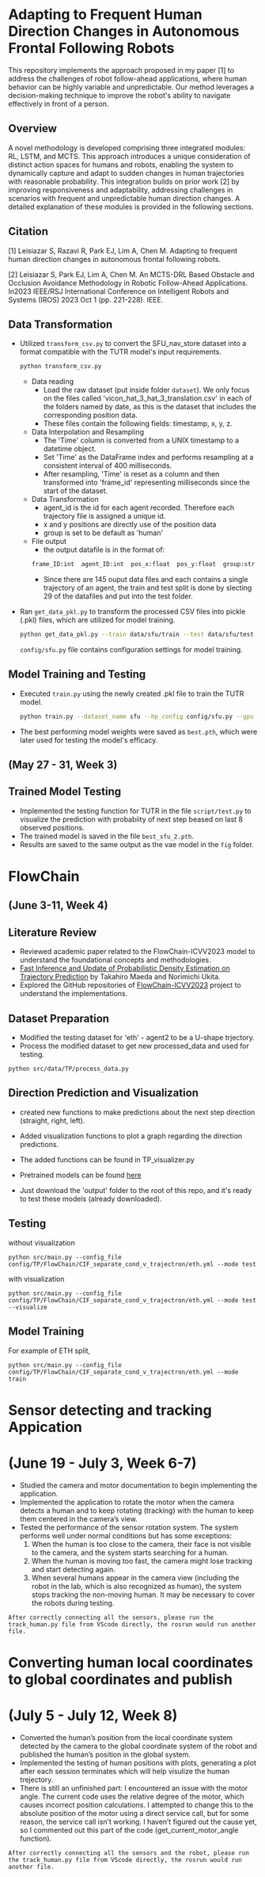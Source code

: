 # Adapting to Frequent Human Direction Changes in Autonomous Frontal Following Robots

This repository implements the approach proposed in my paper [1] to address the challenges of robot follow-ahead applications, where human behavior can be highly variable and unpredictable. Our method leverages a decision-making technique to improve the robot's ability to navigate effectively in front of a person.

## Overview
A novel methodology is developed comprising three integrated modules: RL, LSTM, and MCTS. This approach introduces a unique consideration of distinct action spaces for humans and robots, enabling the system to dynamically capture and adapt to sudden changes in human trajectories with reasonable probability. This integration builds on prior work [2] by improving responsiveness and adaptability, addressing challenges in scenarios with frequent and unpredictable human direction changes. A detailed explanation of these modules is provided in the following sections.


## Citation
[1] Leisiazar S, Razavi R, Park EJ, Lim A, Chen M. Adapting to frequent human direction changes in autonomous frontal following robots. 

[2] Leisiazar S, Park EJ, Lim A, Chen M. An MCTS-DRL Based Obstacle and Occlusion Avoidance Methodology in Robotic Follow-Ahead Applications. In2023 IEEE/RSJ International Conference on Intelligent Robots and Systems (IROS) 2023 Oct 1 (pp. 221-228). IEEE.




## Data Transformation
- Utilized `transform_csv.py` to convert the SFU_nav_store dataset into a format compatible with the TUTR model's input requirements.
    ```bash
    python transform_csv.py
    ```
    - Data reading
        - Load the raw dataset (put inside folder `dataset`). We only focus on the files called 'vicon_hat_3_hat_3_translation.csv' in each of the folders named by date, as this is the dataset that includes the corresponding position data.
        - These files contain the following fields: timestamp, x, y, z.
    - Data Interpolation and Resampling
        - The 'Time' column is converted from a UNIX timestamp to a datetime object. 
        - Set 'Time' as the DataFrame index and performs resampling at a consistent interval of 400 milliseconds. 
        - After resampling, 'Time' is reset as a column and then transformed into 'frame_id' representing milliseconds since the start of the dataset. 
    - Data Transformation
        - agent_id is the id for each agent recorded. Therefore each trajectory file is assigned a unique id.
        - x and y positions are directly use of the position data
        - group is set to be default as 'human'
    - File output
        - the output datafile is in the format of: 
        ```bash
        frame_ID:int  agent_ID:int  pos_x:float  pos_y:float  group:str
        ```
        - Since there are 145 ouput data files and each contains a single trajectory of an agent, the train and test split is done by slecting 29 of the datafiles and put into the test folder. 
        
- Ran `get_data_pkl.py` to transform the processed CSV files into pickle (.pkl) files, which are utilized for model training.
    ```bash
    python get_data_pkl.py --train data/sfu/train --test data/sfu/test --config config/sfu.py
    ```
    `config/sfu.py` file contains configuration settings for model training. 

## Model Training and Testing
- Executed `train.py` using the newly created .pkl file to train the TUTR model. 
    ```bash
    python train.py --dataset_name sfu --hp_config config/sfu.py --gpu 0
    ```
- The best performing model weights were saved as `best.pth`, which were later used for testing the model's efficacy.


## (May 27 - 31, Week 3)
## Trained Model Testing

- Implemented the testing function for TUTR in the file `script/test.py` to visualize the prediction with probabiity of next step beased on last 8 observed positions. 
- The trained model is saved in the file `best_sfu_2.pth`.
- Results are saved to the same output as the vae model in the `fig` folder.


# FlowChain
## (June 3-11, Week 4)

## Literature Review
- Reviewed academic paper related to the FlowChain-ICVV2023 model to understand the foundational concepts and methodologies.
- [Fast Inference and Update of Probabilistic Density Estimation on Trajectory Prediction](https://arxiv.org/abs/2308.08824) by Takahiro Maeda and Norimichi Ukita.
- Explored the GitHub repositories of [FlowChain-ICVV2023](https://github.com/meaten/FlowChain-ICCV2023) project to understand the implementations.


## Dataset Preparation
- Modified the testing dataset for 'eth' - agent2 to be a U-shape trjectory.
- Process the modified dataset to get new processed_data and used for testing.

```
python src/data/TP/process_data.py
```

## Direction Prediction and Visualization
- created new functions to make predictions about the next step direction (straight, right, left).
- Added visualization functions to plot a graph regarding the direction predictions.
- The added functions can be found in TP_visualizer.py
- Pretrained models can be found [here](https://drive.google.com/drive/folders/1bA0ut-qrgtr8rV5odUEKk25w9I__HjCY?usp=share_link)

- Just download the 'output' folder to the root of this repo, and it's ready to test these models (already downloaded).


## Testing
without visualization
```
python src/main.py --config_file config/TP/FlowChain/CIF_separate_cond_v_trajectron/eth.yml --mode test
```

with visualization
```
python src/main.py --config_file config/TP/FlowChain/CIF_separate_cond_v_trajectron/eth.yml --mode test --visualize
```

## Model Training
For example of ETH split,
```
python src/main.py --config_file config/TP/FlowChain/CIF_separate_cond_v_trajectron/eth.yml --mode train
```

# Sensor detecting and tracking Appication
# (June 19 - July 3, Week 6-7)

- Studied the camera and motor documentation to begin implementing the application.
- Implemented the application to rotate the motor when the camera detects a human and to keep rotating (tracking) with the human to keep them centered in the camera’s view.
- Tested the performance of the sensor rotation system. The system performs well under normal conditions but has some exceptions:
    1. When the human is too close to the camera, their face is not visible to the camera, and the system starts searching for a human.
    2. When the human is moving too fast, the camera might lose tracking and start detecting again.
    3. When several humans appear in the camera view (including the robot in the lab, which is also recognized as human), the system stops tracking the non-moving human. It may be necessary to cover the robots during testing.

```
After correctly connecting all the sensors, please run the track_human.py file from VScode directly, the rosrun would run another file.
```

# Converting human local coordinates to global coordinates and publish
# (July 5 - July 12, Week 8)

- Converted the human’s position from the local coordinate system detected by the camera to the global coordinate system of the robot and published the human’s position in the global system.
- Implemented the testing of human positions with plots, generating a plot after each session terminates which will help visulize the human trejectory.
- There is still an unfinished part: I encountered an issue with the motor angle. The current code uses the relative degree of the motor, which causes incorrect position calculations. I attempted to change this to the absolute position of the motor using a direct service call, but for some reason, the service call isn’t working. I haven’t figured out the cause yet, so I commented out this part of the code (get_current_motor_angle function).

```
After correctly connecting all the sensors and the robot, please run the track_human.py file from VScode directly, the rosrun would run another file.
```
